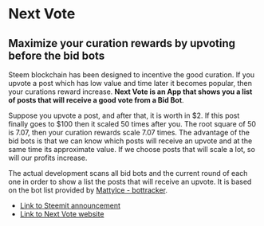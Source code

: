 # Next Vote 
## Maximize your curation rewards by upvoting before the bid bots

Steem blockchain has been designed to incentive the good curation. If you upvote a post which has low value and time later it becomes popular, then your curations reward increase. **Next Vote is an App that shows you a list of posts that will receive a good vote from a Bid Bot**.

Suppose you upvote a post, and after that, it is worth in $2. If this post finally goes to $100 then it scaled 50 times after you. The root square of 50 is 7.07, then your curation rewards scale 7.07 times. The advantage of the bid bots is that we can know which posts will receive an upvote and at the same time its approximate value. If we choose posts that will scale a lot, so will our profits increase.

The actual development scans all bid bots and the current round of each one in order to show a list the posts that will receive an upvote. It is based on the bot list provided by [Mattylce - bottracker](https://github.com/MattyIce/bottracker).

- [Link to Steemit announcement](https://steemit.com/utopian-io/@jga/introducing-next-vote-maximize-your-curation-rewards-by-upvoting-before-the-bid-bots)
- [Link to Next Vote website](https://joticajulian.github.io/next-vote)
